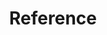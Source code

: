 ---
title: "Reference"
description: 
weight: 400
linkTitle: "Reference"
menu: 
  docs:
    parent: NGINX Gateway Fabric
---